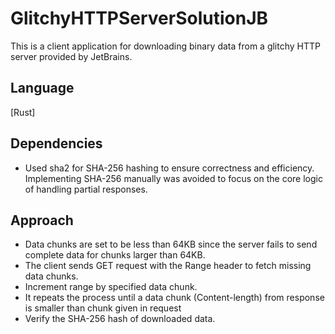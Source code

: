 # GlitchyHTTPServerSolutionJB

This is a client application for downloading binary data from a glitchy HTTP server provided by JetBrains.

## Language

[Rust]

## Dependencies

- Used sha2 for SHA-256 hashing to ensure correctness and efficiency. Implementing SHA-256 manually was avoided to focus on the core logic of handling partial responses.

## Approach

- Data chunks are set to be less than 64KB since the server fails to send complete data for chunks larger than 64KB.
- The client sends GET request with the Range header to fetch missing data chunks.
- Increment range by specified data chunk.
- It repeats the process until a data chunk (Content-length) from response is smaller than chunk given in request
- Verify the SHA-256 hash of downloaded data.
